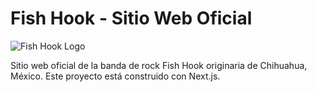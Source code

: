 # Fish Hook - Sitio Web Oficial

![Fish Hook Logo](/public/fhlogo.png)

Sitio web oficial de la banda de rock Fish Hook originaria de Chihuahua, México. Este proyecto está construido con Next.js.
